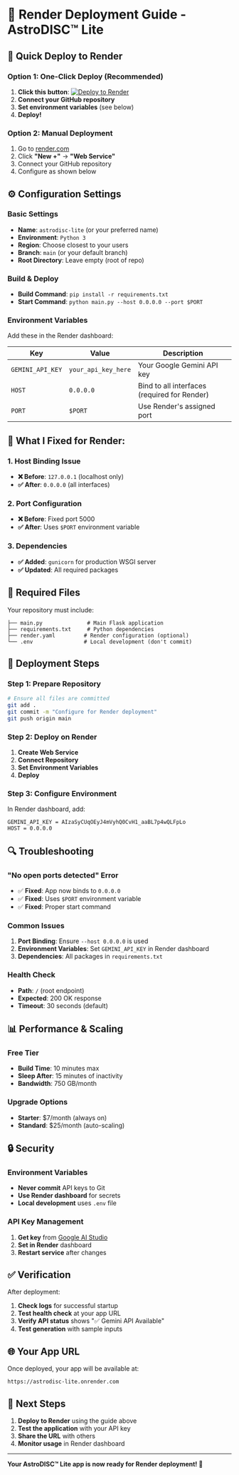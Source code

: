 # 🚀 Render Deployment Guide - AstroDISC™ Lite

## 🌟 **Quick Deploy to Render**

### **Option 1: One-Click Deploy (Recommended)**
1. **Click this button**: [![Deploy to Render](https://render.com/images/deploy-to-render-button.svg)](https://render.com/deploy)
2. **Connect your GitHub repository**
3. **Set environment variables** (see below)
4. **Deploy!**

### **Option 2: Manual Deployment**
1. Go to [render.com](https://render.com)
2. Click **"New +"** → **"Web Service"**
3. Connect your GitHub repository
4. Configure as shown below

## ⚙️ **Configuration Settings**

### **Basic Settings**
- **Name**: `astrodisc-lite` (or your preferred name)
- **Environment**: `Python 3`
- **Region**: Choose closest to your users
- **Branch**: `main` (or your default branch)
- **Root Directory**: Leave empty (root of repo)

### **Build & Deploy**
- **Build Command**: `pip install -r requirements.txt`
- **Start Command**: `python main.py --host 0.0.0.0 --port $PORT`

### **Environment Variables**
Add these in the Render dashboard:

| Key | Value | Description |
|-----|-------|-------------|
| `GEMINI_API_KEY` | `your_api_key_here` | Your Google Gemini API key |
| `HOST` | `0.0.0.0` | Bind to all interfaces (required for Render) |
| `PORT` | `$PORT` | Use Render's assigned port |

## 🔧 **What I Fixed for Render:**

### **1. Host Binding Issue**
- **❌ Before**: `127.0.0.1` (localhost only)
- **✅ After**: `0.0.0.0` (all interfaces)

### **2. Port Configuration**
- **❌ Before**: Fixed port 5000
- **✅ After**: Uses `$PORT` environment variable

### **3. Dependencies**
- **✅ Added**: `gunicorn` for production WSGI server
- **✅ Updated**: All required packages

## 📁 **Required Files**

Your repository must include:
```
├── main.py              # Main Flask application
├── requirements.txt     # Python dependencies
├── render.yaml         # Render configuration (optional)
└── .env                # Local development (don't commit)
```

## 🚀 **Deployment Steps**

### **Step 1: Prepare Repository**
```bash
# Ensure all files are committed
git add .
git commit -m "Configure for Render deployment"
git push origin main
```

### **Step 2: Deploy on Render**
1. **Create Web Service**
2. **Connect Repository**
3. **Set Environment Variables**
4. **Deploy**

### **Step 3: Configure Environment**
In Render dashboard, add:
```
GEMINI_API_KEY = AIzaSyCUqOEyJ4mVyhQ0CvH1_aaBL7p4wQLFpLo
HOST = 0.0.0.0
```

## 🔍 **Troubleshooting**

### **"No open ports detected" Error**
- ✅ **Fixed**: App now binds to `0.0.0.0`
- ✅ **Fixed**: Uses `$PORT` environment variable
- ✅ **Fixed**: Proper start command

### **Common Issues**
1. **Port Binding**: Ensure `--host 0.0.0.0` is used
2. **Environment Variables**: Set `GEMINI_API_KEY` in Render dashboard
3. **Dependencies**: All packages in `requirements.txt`

### **Health Check**
- **Path**: `/` (root endpoint)
- **Expected**: 200 OK response
- **Timeout**: 30 seconds (default)

## 📊 **Performance & Scaling**

### **Free Tier**
- **Build Time**: 10 minutes max
- **Sleep After**: 15 minutes of inactivity
- **Bandwidth**: 750 GB/month

### **Upgrade Options**
- **Starter**: $7/month (always on)
- **Standard**: $25/month (auto-scaling)

## 🔒 **Security**

### **Environment Variables**
- **Never commit** API keys to Git
- **Use Render dashboard** for secrets
- **Local development** uses `.env` file

### **API Key Management**
1. **Get key** from [Google AI Studio](https://makersuite.google.com/app/apikey)
2. **Set in Render** dashboard
3. **Restart service** after changes

## ✅ **Verification**

After deployment:
1. **Check logs** for successful startup
2. **Test health check** at your app URL
3. **Verify API status** shows "✅ Gemini API Available"
4. **Test generation** with sample inputs

## 🌐 **Your App URL**

Once deployed, your app will be available at:
```
https://astrodisc-lite.onrender.com
```

## 🎯 **Next Steps**

1. **Deploy to Render** using the guide above
2. **Test the application** with your API key
3. **Share the URL** with others
4. **Monitor usage** in Render dashboard

---

**Your AstroDISC™ Lite app is now ready for Render deployment! 🎉**
